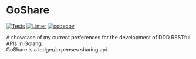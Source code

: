 # GoShare

[![Tests](https://github.com/sonalys/goshare/actions/workflows/test.yml/badge.svg)](https://github.com/sonalys/goshare/actions/workflows/test.yml)
[![Linter](https://github.com/sonalys/goshare/actions/workflows/lint.yml/badge.svg)](https://github.com/sonalys/goshare/actions/workflows/lint.yml)
[![codecov](https://codecov.io/gh/sonalys/goshare/graph/badge.svg?token=DCBEP15D2L)](https://codecov.io/gh/sonalys/goshare)

A showcase of my current preferences for the development of DDD RESTful APIs in Golang.  
GoShare is a ledger/expenses sharing api.